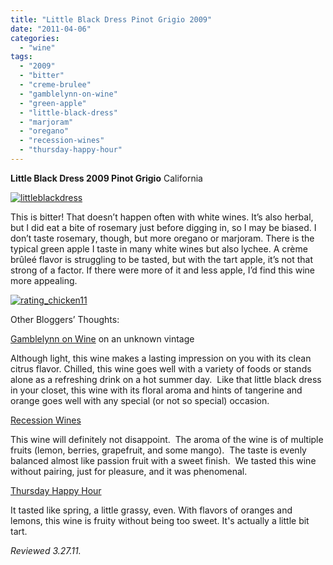 ```yaml
---
title: "Little Black Dress Pinot Grigio 2009"
date: "2011-04-06"
categories:
  - "wine"
tags:
  - "2009"
  - "bitter"
  - "creme-brulee"
  - "gamblelynn-on-wine"
  - "green-apple"
  - "little-black-dress"
  - "marjoram"
  - "oregano"
  - "recession-wines"
  - "thursday-happy-hour"
---
```


**Little Black Dress 2009 Pinot Grigio** California

[![](http://s3.amazonaws.com/thegourmez-wpmedia/2011/04/littleblackdress.jpg "littleblackdress")](http://s3.amazonaws.com/thegourmez-wpmedia/2011/04/littleblackdress.jpg)

This is bitter! That doesn’t happen often with white wines. It’s also herbal, but I did eat a bite of rosemary just before digging in, so I may be biased. I don’t taste rosemary, though, but more oregano or marjoram. There is the typical green apple I taste in many white wines but also lychee. A crème brûleé flavor is struggling to be tasted, but with the tart apple, it’s not that strong of a factor. If there were more of it and less apple, I’d find this wine more appealing.

[![](http://s3.amazonaws.com/thegourmez-wpmedia/2009/02/rating_chicken11.gif "rating_chicken11")](http://s3.amazonaws.com/thegourmez-wpmedia/2009/02/rating_chicken11.gif)

Other Bloggers’ Thoughts:

[Gamblelynn on Wine](http://gamblelynnonwine.com/2009/04/27/little-black-dressno-longer-just-for-women/) on an unknown vintage

Although light, this wine makes a lasting impression on you with its clean citrus flavor. Chilled, this wine goes well with a variety of foods or stands alone as a refreshing drink on a hot summer day.  Like that little black dress in your closet, this wine with its floral aroma and hints of tangerine and orange goes well with any special (or not so special) occasion.

[Recession Wines](http://recession-wines.com/black-dress-pinot-grigio/)

This wine will definitely not disappoint.  The aroma of the wine is of multiple fruits (lemon, berries, grapefruit, and some mango).  The taste is evenly balanced almost like passion fruit with a sweet finish.  We tasted this wine without pairing, just for pleasure, and it was phenomenal.

[Thursday Happy Hour](http://www.thursdayhappyhour.com/2010/04/little-black-dress-pinot-grigio.html)

It tasted like spring, a little grassy, even. With flavors of oranges and lemons, this wine is fruity without being too sweet. It's actually a little bit tart.

_Reviewed 3.27.11._

